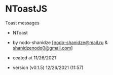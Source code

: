 # NToastJS
Toast messages

 
* NToast
* by nodo-shanidze [nodo-shanidze@mail.ru & shanidzenodo0@gmail.com]
 


* ceated at 11/26/2021
* version (v0.1.5)  12/26/2021 (11:57)
